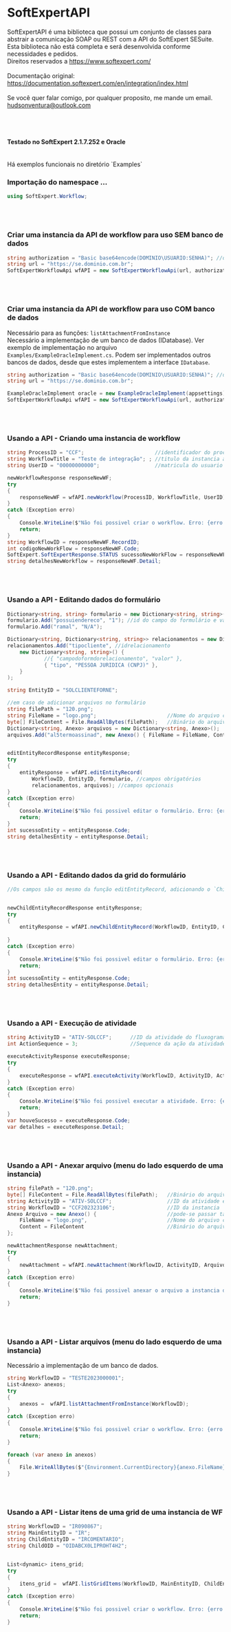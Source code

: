 # SoftExpertAPI
SoftExpertAPI é uma biblioteca que possui um conjunto de classes para abstrair a comunicação SOAP ou REST com a API do SoftExpert SESuite.<br>
Esta biblioteca não está completa e será desenvolvida conforme necessidades e pedidos.
<br>
Direitos reservados a https://www.softexpert.com/<br>
<br>
Documentação original: https://documentation.softexpert.com/en/integration/index.html
<br>
<br>
Se você quer falar comigo, por qualquer proposito, me mande um email. hudsonventura@outlook.com

<br>
<br>

#### Testado no SoftExpert 2.1.7.252 e Oracle
<br>
Há exemplos funcionais no diretório `Examples`

### Importação do namespace ...
```C#
using SoftExpert.Workflow;
```
<br>
<br>

### Criar uma instancia da API de workflow para uso SEM banco de dados
```C#
string authorization = "Basic base64encode(DOMINIO\USUARIO:SENHA)"; //deve ser codificado em base64
string url = "https://se.dominio.com.br";
SoftExpertWorkflowApi wfAPI = new SoftExpertWorkflowApi(url, authorization);
```

<br>
<br>

### Criar uma instancia da API de workflow para uso COM banco de dados
Necessário para as funções: `listAttachmentFromInstance`<br>
Necessário a implementação de um banco de dados (IDatabase). Ver exemplo de implementação no arquivo `Examples/ExampleOracleImplement.cs`. Podem ser implementados outros bancos de dados, desde que estes implementem a interface `IDatabase`.
```C#
string authorization = "Basic base64encode(DOMINIO\USUARIO:SENHA)"; //deve ser codificado em base64
string url = "https://se.dominio.com.br";

ExampleOracleImplement oracle = new ExampleOracleImplement(appsettings);
SoftExpertWorkflowApi wfAPI = new SoftExpertWorkflowApi(url, authorization, db: oracle);
```

<br>
<br>

### Usando a API - Criando uma instancia de workflow

```C#
string ProcessID = "CCF";                       //identificador do processo
string WorkflowTitle = "Teste de integração"; ; //titulo da instancia a ser criado
string UserID = "00000000000";                  //matricula do usuario

newWorkflowResponse responseNewWF;
try
{
    responseNewWF = wfAPI.newWorkflow(ProcessID, WorkflowTitle, UserID);
}
catch (Exception erro)
{
    Console.WriteLine($"Não foi possivel criar o workflow. Erro: {erro.Message}");
    return;
}
string WorkflowID = responseNewWF.RecordID;
int codigoNewWorkFlow = responseNewWF.Code;
SoftExpert.SoftExpertResponse.STATUS sucessoNewWorkFlow = responseNewWF.Status;
string detalhesNewWorkflow = responseNewWF.Detail;
```

<br>
<br>


### Usando a API - Editando dados do formulário

```C#
Dictionary<string, string> formulario = new Dictionary<string, string>();
formulario.Add("possuiendereco", "1"); //id do campo do formulário e valor (em string)
formulario.Add("ramal", "N/A");

Dictionary<string, Dictionary<string, string>> relacionamentos = new Dictionary<string, Dictionary<string, string>>();
relacionamentos.Add("tipocliente", //idrelacionamento
    new Dictionary<string, string>() {
            //{ "campodoformdorelacionamento", "valor" },
            { "tipo", "PESSOA JURIDICA (CNPJ)" },
    }
);

string EntityID = "SOLCLIENTEFORNE";

//em caso de adicionar arquivos no formulário
string filePath = "120.png";
string FileName = "logo.png";                       //Nome do arquivo com a extensão
byte[] FileContent = File.ReadAllBytes(filePath);   //Binário do arquivo
Dictionary<string, Anexo> arquivos = new Dictionary<string, Anexo>();
arquivos.Add("al5termoassinad", new Anexo() { FileName = FileName, Content = FileContent });


editEntityRecordResponse entityResponse;
try
{
    entityResponse = wfAPI.editEntityRecord(
        WorkflowID, EntityID, formulario, //campos obrigatórios
        relacionamentos, arquivos); //campos opcionais
}
catch (Exception erro)
{
    Console.WriteLine($"Não foi possivel editar o formulário. Erro: {erro.Message}");
    return;
}
int sucessoEntity = entityResponse.Code;
string detalhesEntity = entityResponse.Detail;
```

<br>
<br>

### Usando a API - Editando dados da grid do formulário

```C#
//Os campos são os mesmo da função editEntityRecord, adicionando o `ChildRelationshipID` que é o ID do relacionamento


newChildEntityRecordResponse entityResponse;
try
{
    entityResponse = wfAPI.newChildEntityRecord(WorkflowID, EntityID, ChildRelationshipID,  formulario, //campos obrigatórios
                                                                            relacionamentos, arquivos); //campos opcionais
}
catch (Exception erro)
{
    Console.WriteLine($"Não foi possivel editar o formulário. Erro: {erro.Message}");
    return;
}
int sucessoEntity = entityResponse.Code;
string detalhesEntity = entityResponse.Detail;
```

<br>
<br>



### Usando a API - Execução de atividade

```C#
string ActivityID = "ATIV-SOLCCF";      //ID da atividade do fluxograma
int ActionSequence = 3;                 //Sequence da ação da atividade. Veja na lista de ações da atividade

executeActivityResponse executeResponse;
try
{
    executeResponse = wfAPI.executeActivity(WorkflowID, ActivityID, ActionSequence, UserID);
}
catch (Exception erro)
{
    Console.WriteLine($"Não foi possivel executar a atividade. Erro: {erro.Message}");
    return;
}
var houveSucesso = executeResponse.Code;
var detalhes = executeResponse.Detail;
```

<br>
<br>

### Usando a API - Anexar arquivo (menu do lado esquerdo de uma instancia)

```C#
string filePath = "120.png";                                           
byte[] FileContent = File.ReadAllBytes(filePath);   //Binário do arquivo
string ActivityID = "ATIV-SOLCCF";                  //ID da atividade em que o arquivo será anexado
string WorkflowID = "CCF202323106";                 //ID da instancia
Anexo Arquivo = new Anexo() {                       //pode-se passar também uma List<Anexo>
    FileName = "logo.png",                          //Nome do arquivo com a extensão
    Content = FileContent                           //Binário do arquivo
};

newAttachmentResponse newAttachment;
try
{
    newAttachment = wfAPI.newAttachment(WorkflowID, ActivityID, Arquivo);
}
catch (Exception erro)
{
    Console.WriteLine($"Não foi possivel anexar o arquivo a instancia de Workflow. Erro: {erro.Message}");
    return;
}
```

<br>
<br>


### Usando a API - Listar arquivos (menu do lado esquerdo de uma instancia)
Necessário a implementação de um banco de dados.

```C#
string WorkflowID = "TESTE2023000001";                                           
List<Anexo> anexos;
try
{
    anexos =  wfAPI.listAttachmentFromInstance(WorkflowID);
}
catch (Exception erro)
{
    Console.WriteLine($"Não foi possivel criar o workflow. Erro: {erro.Message}");
    return;
}

foreach (var anexo in anexos)
{
    File.WriteAllBytes($"{Environment.CurrentDirectory}{anexo.FileName}", anexo.Content);
}
```

<br>
<br>


### Usando a API - Listar itens de uma grid de uma instancia de WF
``` C#
string WorkflowID = "IR090867";
string MainEntityID = "IR";
string ChildEntityID = "IRCOMENTARIO";
string ChildOID = "OIDABCX0LIPROHT4H2";


List<dynamic> itens_grid;
try
{
    itens_grid =  wfAPI.listGridItems(WorkflowID, MainEntityID, ChildEntityID, ChildOID);
}
catch (Exception erro)
{
    Console.WriteLine($"Não foi possivel criar o workflow. Erro: {erro.Message}");
    return;
}
```